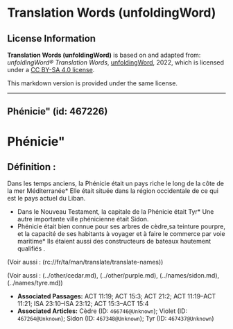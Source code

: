 # Translation Words (unfoldingWord)

## License Information

**Translation Words (unfoldingWord)** is based on and adapted from: _unfoldingWord® Translation Words_, [unfoldingWord](https://unfoldingword.org/utw), 2022, which is licensed under a [CC BY-SA 4.0 license](https://creativecommons.org/licenses/by-sa/4.0/legalcode.en).

This markdown version is provided under the same license.



--------------------------------

## Phénicie&quot; (id: 467226)

Phénicie"
=========

Définition :
------------

Dans les temps anciens, la Phénicie était un pays riche le long de la côte de la mer Méditerranée\* Elle était située dans la région occidentale de ce qui est le pays actuel du Liban.

* Dans le Nouveau Testament, la capitale de la Phénicie était Tyr\* Une autre importante ville phénicienne était Sidon.
* Phénicie était bien connue pour ses arbres de cèdre,sa teinture pourpre, et la capacité de ses habitants à voyager et à faire le commerce par voie maritime\* Ils étaient aussi des constructeurs de bateaux hautement qualifiés .

(Voir aussi : (rc://fr/ta/man/translate/translate\-names))

(Voir aussi : (../other/cedar.md), (../other/purple.md), (../names/sidon.md), (../names/tyre.md))

* **Associated Passages:** ACT 11:19; ACT 15:3; ACT 21:2; ACT 11:19–ACT 11:21; ISA 23:10–ISA 23:12; ACT 15:3–ACT 15:4
* **Associated Articles:** Cèdre (ID: `466746@Unknown`); Violet (ID: `467264@Unknown`); Sidon (ID: `467348@Unknown`); Tyr (ID: `467437@Unknown`)

